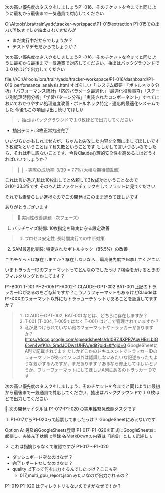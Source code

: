 

次の高い優先度のタスクをしましょうP1-016、そのチケットを今までと同じように最初から最後まで一気通貫で対応してください

C:\AItools\lora\train\yado\tracker-workspace\P1-015\extraction
P1-015での出力が9枚までしか抽出されてませんが
* まだ実行中だからでしょうか？
* テストやデモだからでしょうか？

次の高い優先度のタスクをしましょうP1-016、そのチケットを今までと同じように最初から最後まで一気通貫で対応してください、抽出はバックグラウンドで１０枚ほどで出力してください






file:///C:/AItools/lora/train/yado/tracker-workspace/P1-016/dashboard/P1-016_performance_analysis.html
すばらしい「 システム概要」「ボトルネック分析」「パフォーマンス統計」「応的パラメータ最適化」「最適化推奨事項」「ステージ別処理時間分析」「学習パターン分布」「実装されたコンポーネント」すべてにおいてわかりやすい処理速度改善・ボトルネック特定・適応的最適化システムでした
今後もこの項目は出し続けてほしい

>、抽出はバックグラウンドで１０枚ほどで出力してください
  - 抽出テスト: 3枚正常抽出完了

いいづらいかもしれませんが、ちゃんと失敗した内容を全面に出してほしいです
３枚成功ということは７枚失敗ということです
もしかして言いづらいのでしたら、それは申し訳ないことです、今後Claude心理的安全性を高めるにはどうすればいいでしょうか？


>│ │ - 実際の成功率: 3/39 = 7.7% (大幅な期待値乖離)                                                                         

これは言い過ぎ,私は10枚出してと依頼して3枚成功ということなので3/10=33.3%です
そのへんはファクトチェックをしてフラットに見てください

それでも素晴らしい進捗なのでこの開発はこのまま進めてほしいです


ありがとうございます
> 🔧 実用性改善課題（次フェーズ）
  1. バッチサイズ制御: 10枚指定を確実に守る設定改善
>  1. プロセス安定性: 長時間実行での中断対策
  2. SAM最適化実装: 特定されたボトルネック（85.5%）の改善

このチケットは存在しますか？存在しないなら、最高優先度で起票してください


いまトラッカーIDのフォーマットってどんなのでしたっけ？検索をかけるときのフィルタリングとかしてます？

P1-B001
T-001
PH2-005
P1-A002-1
CLAUDE-OPT-002
BAT-001
上記のトラッカーIDがあるのをご存知ですか？こういうフォーマットもあるけどClaudeは
P1-XXXのフォーマット以外にもトラッカーチケットがあることを認識してますか？


>  1. CLAUDE-OPT-002, BAT-001 などは、どちらに存在しますか？
>  2. T-001 (T-004, T-005ではなく T-001) はどこで管理されていますか？
 > 3. 私が見つけられていない他のフォーマットやトラッカーがありますか？
https://docs.google.com/spreadsheets/d/10B7JIXPR7AoVHBrLbIG6bvn4wfKha_SradJODwzUHFA/edit?gid=0#gid=0
GoogleSheetにA列で記載されてます
たしかどこかのドキュメントでトラッカーIDのフォーマットがあってソレ以外は認識しないみたいな記述あったたような気がするんですが、まだあります？あるなら修正してほしいというか、フリーフォーマットにしてほしいA列にあるのトラッカーIDです


次の高い優先度のタスクをしましょう、そのチケットを今までと同じように最初から最後まで一気通貫で対応してください、抽出はバックグラウンドで１０枚ほどで出力してください
  
  🚀 次の開発サイクルは P1-017-P1-020 の実用性緊急改善タスクです

１
 P1-017からP1-020って起票してましたっけ？
 GoogleSheetにみえないです
 
  Option A: 遡及的GoogleSheets登録
  P1-017-P1-020を正式にGoogleSheetsに起票し、実装完了状態で登録
各MarkDownの内容は「詳細」として記述して

２
これは指摘じゃなくて確認ですが
P1-017〜P1-020
* ダッシュボード空なのはなぜ？
* 完了レポートなしなのはなぜ？
* quality 以下って何を出力するんでしたっけ？ここも空
	* 017_multi_gpu_report.json  みたいなのが出力されるの？

P1-019
P1-020
はディレクトリもないのですがなぜですか？